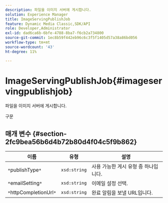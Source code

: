 ```yaml
---
description: 파일을 이미지 서버에 게시합니다.
solution: Experience Manager
title: ImageServingPublishJob
feature: Dynamic Media Classic,SDK/API
role: Developer,Administrator
exl-id: dad6ca6b-6bfe-4788-8ba7-f6cb2a734800
source-git-commit: 1ec8b59f442eb96c6c3f5f1405d57a38a86bd056
workflow-type: tm+mt
source-wordcount: '43'
ht-degree: 11%

---
```


# ImageServingPublishJob{#imageservingpublishjob}

파일을 이미지 서버에 게시합니다.

구문

## 매개 변수 {#section-2fc9bea56b6d4b72b80d4f04c5f9b862}

| 이름 | 유형 | 설명 |
|---|---|---|
| `*`publishType`*` | `xsd:string` | 사용 가능한 게시 유형 중 하나입니다. |
| `*`emailSetting`*` | `xsd:string` | 이메일 설정 선택. |
| `*`httpCompletionUrl`*` | `xsd:string` | 완료 알림을 보낼 URL입니다. |
